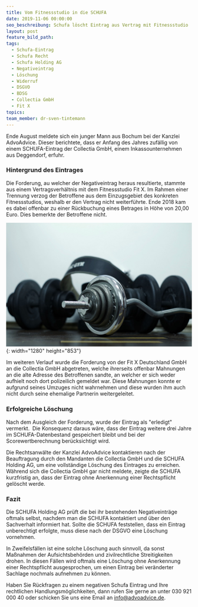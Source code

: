 ```yaml
---
title: Vom Fitnessstudio in die SCHUFA
date: 2019-11-06 00:00:00
seo_beschreibung: Schufa löscht Eintrag aus Vertrag mit Fitnessstudio
layout: post
feature_bild_path:
tags:
  - Schufa-Eintrag
  - Schufa Recht
  - Schufa Holding AG
  - Negativeintrag
  - Löschung
  - Widerruf
  - DSGVO
  - BDSG
  - Collectia GmbH
  - Fit X
topics:
team_member: dr-sven-tintemann
---
```


Ende August meldete sich ein junger Mann aus Bochum bei der Kanzlei AdvoAdvice. Dieser berichtete, dass er Anfang des Jahres zuf&auml;llig von einem SCHUFA-Eintrag der Collectia GmbH, einem Inkassounternehmen aus Deggendorf, erfuhr.

### Hintergrund des Eintrages

Die Forderung, au welcher der Negativeintrag heraus resultierte, stammte aus einem Vertragsverh&auml;ltnis mit dem Fitnessstudio Fit X. Im Rahmen einer Trennung verzog der Betroffene aus dem Einzugsgebiet des konkreten Fitnessstudios, weshalb er den Vertrag nicht weiterf&uuml;hrte. Ende 2018 kam es dabei offenbar zu einer R&uuml;ckbuchung eines Betrages in Höhe von 20,00 Euro. Dies bemerkte der Betroffene nicht.

![](/uploads/sport-1235019-1280.jpg){: width="1280" height="853"}

Im weiteren Verlauf wurde die Forderung von der Fit X Deutschland GmbH an die Collectia GmbH abgetreten, welche ihrerseits offenbar Mahnungen an die alte Adresse des Betroffenen sandte, an welcher er sich weder aufhielt noch dort polizeilich gemeldet war. Diese Mahnungen konnte er aufgrund seines Umzuges nicht wahrnehmen und diese wurden ihm auch nicht durch seine ehemalige Partnerin weitergeleitet.

### Erfolgreiche Löschung

Nach dem Ausgleich der Forderung, wurde der Eintrag als "erledigt" vermerkt. &nbsp;Die Konsequenz daraus w&auml;re, dass der Eintrag weitere drei Jahre im SCHUFA-Datenbestand gespeichert bleibt und bei der Scorewertberechnung ber&uuml;cksichtigt wird.

Die Rechtsanw&auml;lte der Kanzlei AdvoAdvice kontaktieren nach der Beauftragung durch den Mandanten die Collectia GmbH und die SCHUFA Holding AG, um eine vollst&auml;ndige Löschung des Eintrages zu erreichen. W&auml;hrend sich die Collectia GmbH gar nicht meldete, zeigte die SCHUFA kurzfristig an, dass der Eintrag ohne Anerkennung einer Rechtspflicht gelöscht werde.&nbsp;

### Fazit

Die SCHUFA Holding AG pr&uuml;ft die bei ihr bestehenden Negativeintr&auml;ge oftmals selbst, nachdem man die SCHUFA kontaktiert und &uuml;ber den Sachverhalt informiert hat. Sollte die SCHUFA feststellen, dass ein Eintrag unberechtigt erfolgte, muss diese nach der DSGVO eine Löschung vornehmen.

In Zweifelsf&auml;llen ist eine solche Löschung auch sinnvoll, da sonst Ma&szlig;nahmen der Aufsichtsbehörden und zivilrechtliche Streitigkeiten drohen. In diesen F&auml;llen wird oftmals eine Löschung ohne Anerkennung einer Rechtspflicht ausgesprochen, um einen Eintrag bei ver&auml;nderter Sachlage nochmals aufnehmen zu können.&nbsp;

Haben Sie R&uuml;ckfragen zu einem negativen Schufa Eintrag und Ihre rechtlichen Handlungsmöglichkeiten, dann rufen Sie gerne an unter 030 921 000 40 oder schicken Sie uns eine Email an info@advoadvice.de.&nbsp;